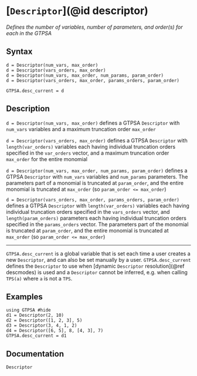 # [`Descriptor`](@id descriptor)
*Defines the number of variables, number of parameters, and order(s) for each in the GTPSA*
## Syntax
```
d = Descriptor(num_vars, max_order)     
d = Descriptor(vars_orders, max_order)
d = Descriptor(num_vars, max_order, num_params, param_order)   
d = Descriptor(vars_orders, max_order, params_orders, param_order)

GTPSA.desc_current = d
```

## Description
`d = Descriptor(num_vars, max_order)` defines a GTPSA `Descriptor` with `num_vars` variables and a maximum truncation order `max_order`

`d = Descriptor(vars_orders, max_order)` defines a GTPSA `Descriptor` with `length(var_orders)` variables each having individual truncation orders specified in the `var_orders` vector, and a maximum truncation order `max_order` for the entire monomial

`d = Descriptor(num_vars, max_order, num_params, param_order)` defines a GTPSA `Descriptor` with `num_vars` variables and `num_params` parameters. The parameters part of a monomial is truncated at `param_order`, and the entire monomial is truncated at `max_order` (so `param_order <= max_order`)

`d = Descriptor(vars_orders, max_order, params_orders, param_order)` defines a GTPSA `Descriptor` with `length(var_orders)` variables each having individual truncation orders specified in the `vars_orders` vector, and `length(param_orders)` parameters each having individual truncation orders specified in the `params_orders` vector. The parameters part of the monomial is truncated at `param_order`,  and the entire monomial is truncated at `max_order` (so `param_order <= max_order`)

-----

`GTPSA.desc_current` is a global variable that is set each time a user creates a new `Descriptor`, and can also be set manually by a user. `GTPSA.desc_current` defines the `Descriptor` to use when [dynamic `Descriptor` resolution](@ref descmodes) is used and a `Descriptor` cannot be inferred, e.g. when calling `TPS(a)` where `a` is not a `TPS`. 


## Examples
```@repl desc
using GTPSA #hide
d1 = Descriptor(2, 10)         
d2 = Descriptor([1, 2, 3], 5)     
d3 = Descriptor(3, 4, 1, 2)    
d4 = Descriptor([6, 5], 8, [4, 3], 7)   
GTPSA.desc_current = d1
```

## Documentation
```@docs
Descriptor
```
